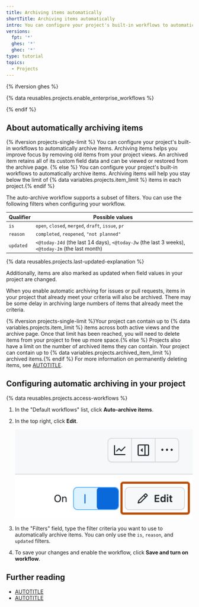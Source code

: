 ```yaml
---
title: Archiving items automatically
shortTitle: Archiving items automatically
intro: You can configure your project's built-in workflows to automatically archive items that match a filter.
versions:
  fpt: '*'
  ghes: '*'
  ghec: '*'
type: tutorial
topics:
  - Projects
---
```


{% ifversion ghes %}

{% data reusables.projects.enable_enterprise_workflows %}

{% endif %}

## About automatically archiving items

{% ifversion projects-single-limit %}
You can configure your project's built-in workflows to automatically archive items. Archiving items helps you improve focus by removing old items from your project views. An archived item retains all of its custom field data and can be viewed or restored from the archive page.
{% else %}
You can configure your project's built-in workflows to automatically archive items. Archiving items will help you stay below the limit of {% data variables.projects.item_limit %} items in each project.{% endif %}

The auto-archive workflow supports a subset of filters. You can use the following filters when configuring your workflow.

| Qualifier | Possible values
| --- | --- |
| `is` | `open`, `closed`, `merged`, `draft`, `issue`, `pr`
| `reason` | `completed`, `reopened`, `"not planned"`
| `updated` | <code><@today-<em>14</em>d</code> (the last 14 days), <code><@today-<em>3</em>w</code> (the last 3 weeks), <code><@today-<em>1</em>m</code> (the last month)

{% data reusables.projects.last-updated-explanation %}

Additionally, items are also marked as updated when field values in your project are changed.

When you enable automatic archiving for issues or pull requests, items in your project that already meet your criteria will also be archived. There may be some delay in archiving large numbers of items that already meet the criteria.

{% ifversion projects-single-limit %}Your project can contain up to {% data variables.projects.item_limit %} items across both active views and the archive page. Once that limit has been reached, you will need to delete items from your project to free up more space.{% else %} Projects also have a limit on the number of archived items they can contain. Your project can contain up to {% data variables.projects.archived_item_limit %} archived items.{% endif %} For more information on permanently deleting items, see [AUTOTITLE](/issues/planning-and-tracking-with-projects/managing-items-in-your-project/archiving-items-from-your-project#deleting-items).

## Configuring automatic archiving in your project

{% data reusables.projects.access-workflows %}
1. In the "Default workflows" list, click **Auto-archive items**.
1. In the top right, click **Edit**.

   ![Screenshot showing a project's menu bar. The "Edit" button is highlighted with an orange rectangle.](/assets/images/help/projects-v2/workflow-start-editing.png)

1. In the "Filters" field, type the filter criteria you want to use to automatically archive items. You can only use the `is`, `reason`, and `updated` filters.
1. To save your changes and enable the workflow, click **Save and turn on workflow**.

## Further reading

* [AUTOTITLE](/issues/planning-and-tracking-with-projects/managing-items-in-your-project/archiving-items-from-your-project)
* [AUTOTITLE](/issues/planning-and-tracking-with-projects/automating-your-project/using-the-built-in-automations)
